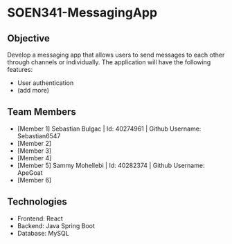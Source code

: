 # SOEN341-MessagingApp

## Objective

Develop a messaging app that allows users to send messages to each other through channels or individually. The application will have the following features:

- User authentication
- (add more)

## Team Members

- [Member 1] Sebastian Bulgac | Id: 40274961 | Github Username: Sebastian6547
- [Member 2]
- [Member 3]
- [Member 4]
- [Member 5] Sammy Mohellebi | Id: 40282374 | Github Username: ApeGoat
- [Member 6]

## Technologies

- Frontend: React
- Backend: Java Spring Boot
- Database: MySQL

